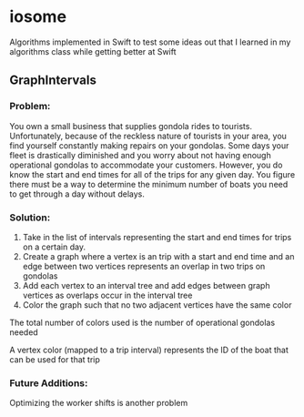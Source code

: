 # iosome

Algorithms implemented in Swift to test some ideas out that I learned in my algorithms class while getting better at Swift

## GraphIntervals

### Problem:

You own a small business that supplies gondola rides to tourists. Unfortunately, because of the reckless nature of tourists in your area, you find yourself constantly making repairs on your gondolas. Some days your fleet is drastically diminished and you worry about not having enough operational gondolas to accommodate your customers. However, you do know the start and end times for all of the trips for any given day. You figure there must be a way to determine the minimum number of boats you need to get through a day without delays.

### Solution:

1. Take in the list of intervals representing the start and end times for trips on a certain day.
2. Create a graph where a vertex is an trip with a start and end time and an edge between two vertices represents an overlap in two trips on gondolas
3. Add each vertex to an interval tree and add edges between graph vertices as overlaps occur in the interval tree
4. Color the graph such that no two adjacent vertices have the same color

The total number of colors used is the number of operational gondolas needed

A vertex color (mapped to a trip interval) represents the ID of the boat that can be used for that trip

### Future Additions:

Optimizing the worker shifts is another problem